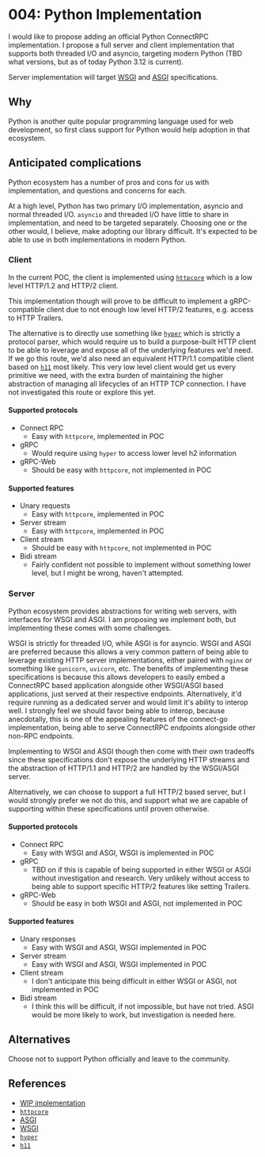 # 004: Python Implementation

I would like to propose adding an official Python ConnectRPC implementation. I propose a full server and client implementation that supports both threaded I/O and asyncio, targeting modern Python (TBD what versions, but as of today Python 3.12 is current).

Server implementation will target [WSGI](https://peps.python.org/pep-3333/) and [ASGI](https://asgi.readthedocs.io/en/latest/) specifications.

## Why

Python is another quite popular programming language used for web development, so first class support for Python would help adoption in that ecosystem.

## Anticipated complications

Python ecosystem has a number of pros and cons for us with implementation, and questions and concerns for each.

At a high level, Python has two primary I/O implementation, asyncio and normal threaded I/O. `asyncio` and threaded I/O have little to share in implementation, and need to be targeted separately. Choosing one or the other would, I believe, make adopting our library difficult. It's expected to be able to use in both implementations in modern Python.

### Client

In the current POC, the client is implemented using [`httpcore`](https://www.encode.io/httpcore/) which is a low level HTTP/1.2 and HTTP/2 client.

This implementation though will prove to be difficult to implement a gRPC-compatible client due to not enough low level HTTP/2 features, e.g. access to HTTP Trailers.

The alternative is to directly use something like [`hyper`](https://python-hyper.org/projects/hyper-h2/en/stable/index.html) which is strictly a protocol parser, which would require us to build a purpose-built HTTP client to be able to leverage and expose all of the underlying features we'd need. If we go this route, we'd also need an equivalent HTTP/1.1 compatible client based on [`h11`](https://h11.readthedocs.io/en/latest/) most likely. This very low level client would get us every primitive we need, with the extra burden of maintaining the higher abstraction of managing all lifecycles of an HTTP TCP connection. I have not investigated this route or explore this yet.

#### Supported protocols

* Connect RPC
  * Easy with `httpcore`, implemented in POC
* gRPC
  * Would require using `hyper` to access lower level h2 information
* gRPC-Web
  * Should be easy with `httpcore`, not implemented in POC

#### Supported features

* Unary requests
  * Easy with `httpcore`, implemented in POC
* Server stream
  * Easy with `httpcore`, implemented in POC
* Client stream
  * Should be easy with `httpcore`, not implemented in POC
* Bidi stream
  * Fairly confident not possible to implement without something lower level, but I might be wrong, haven't attempted.

### Server

Python ecosystem provides abstractions for writing web servers, with interfaces for WSGI and ASGI. I am proposing we implement both, but implementing these comes with some challenges.

WSGI is strictly for threaded I/O, while ASGI is for asyncio. WSGI and ASGI are preferred because this allows a very common pattern of being able to leverage existing HTTP server implementations, either paired with `nginx` or something like `gunicorn`, `uvicorn`, etc. The benefits of implementing these specifications is because this allows developers to easily embed a ConnectRPC based application alongside other WSGI/ASGI based applications, just served at their respective endpoints. Alternatively, it'd require running as a dedicated server and would limit it's ability to interop well. I strongly feel we should favor being able to interop, because anecdotally, this is one of the appealing features of the connect-go implementation, being able to serve ConnectRPC endpoints alongside other non-RPC endpoints.

Implementing to WSGI and ASGI though then come with their own tradeoffs since these specifications don't expose the underlying HTTP streams and the abstraction of HTTP/1.1 and HTTP/2 are handled by the WSGI/ASGI server.

Alternatively, we can choose to support a full HTTP/2 based server, but I would strongly prefer we not do this, and support what we are capable of supporting within these specifications until proven otherwise.

#### Supported protocols

* Connect RPC
  * Easy with WSGI and ASGI, WSGI is implemented in POC
* gRPC
  * TBD on if this is capable of being supported in either WSGI or ASGI without investigation and research. Very unlikely without access to being able to support specific HTTP/2 features like setting Trailers.
* gRPC-Web
  * Should be easy in both WSGI and ASGI, not implemented in POC


#### Supported features

* Unary responses
  * Easy with WSGI and ASGI, WSGI implemented in POC
* Server stream
  * Easy with WSGI and ASGI, WSGI implemented in POC
* Client stream
  * I don't anticipate this being difficult in either WSGI or ASGI, not implemented in POC
* Bidi stream
  * I think this will be difficult, if not impossible, but have not tried. ASGI would be more likely to work, but investigation is needed here. 

## Alternatives

Choose not to support Python officially and leave to the community.

## References

* [WIP implementation](https://github.com/mattrobenolt/connect-python)
* [`httpcore`](https://www.encode.io/httpcore/)
* [ASGI](https://asgi.readthedocs.io/en/latest/)
* [WSGI](https://peps.python.org/pep-3333/)
* [`hyper`](https://python-hyper.org/projects/hyper-h2/en/stable/index.html)
* [`h11`](https://h11.readthedocs.io/en/latest/)
